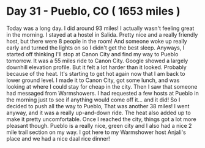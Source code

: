 # Day 31 - Pueblo, CO ( 1653 miles )

Today was a long day. I did around 93 miles! I actually wasn't feeling great in the morning. I stayed at a hostel in Salida. Pretty nice and a really friendly host, but there were 8 people in the room! And someone woke up really early and turned the lights on so I didn't get the best sleep.
Anyways, I started off thinking I'll stop at Canon City and find my way to Pueblo tomorrow. It was a 55 miles ride to Canon City. Google showed a largely downhill elevation profile. But it felt a lot harder than it looked. Probably because of the heat. It's starting to get hot again now that I am back to lower ground level.
I made it to Canon City, got some lunch, and was looking at where I could stay for cheap in the city. Then I saw that someone had messaged from Warmshowers.
I had requested a few hosts at Pueblo in the morning just to see if anything would come off it... and it did!
So I decided to push all the way to Pueblo, That was another 38 miles! I went anyway, and it was a really up-and-down ride. The heat also added up to make it pretty uncomfortable. Once I reached the city, things got a lot more pleasant though. Pueblo is a really nice, green city and I also had a nice 2 mile trail section on my way.
I got here to my Warmshower host Anjali's place and we had a nice daal rice dinner!
